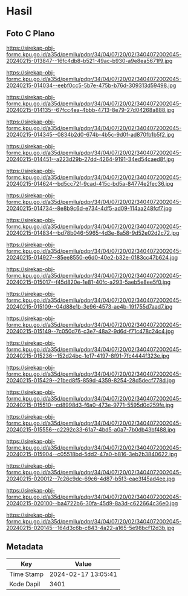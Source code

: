 # Hasil

## Foto C Plano

https://sirekap-obj-formc.kpu.go.id/a35d/pemilu/pdpr/34/04/07/20/02/3404072002045-20240215-013847--16fc4db8-b521-49ac-b930-a9e8ea5671f9.jpg

https://sirekap-obj-formc.kpu.go.id/a35d/pemilu/pdpr/34/04/07/20/02/3404072002045-20240215-014034--eebf0cc5-5b7e-475b-b76d-309313d59498.jpg

https://sirekap-obj-formc.kpu.go.id/a35d/pemilu/pdpr/34/04/07/20/02/3404072002045-20240215-014135--67fcc4ea-4bbb-4713-8e79-27d04268a888.jpg

https://sirekap-obj-formc.kpu.go.id/a35d/pemilu/pdpr/34/04/07/20/02/3404072002045-20240215-014345--0834b2d0-674b-4b5c-9d0f-ad870fb1b5f2.jpg

https://sirekap-obj-formc.kpu.go.id/a35d/pemilu/pdpr/34/04/07/20/02/3404072002045-20240215-014451--a223d29b-27dd-4264-9191-34ed54caed8f.jpg

https://sirekap-obj-formc.kpu.go.id/a35d/pemilu/pdpr/34/04/07/20/02/3404072002045-20240215-014624--bd5cc72f-9cad-415c-bd5a-84774e2fec36.jpg

https://sirekap-obj-formc.kpu.go.id/a35d/pemilu/pdpr/34/04/07/20/02/3404072002045-20240215-014734--8e8b9c6d-e734-4df5-ad09-114aa248fcf7.jpg

https://sirekap-obj-formc.kpu.go.id/a35d/pemilu/pdpr/34/04/07/20/02/3404072002045-20240215-014834--bd78b046-5965-4d3e-8a58-9d52e02d2c72.jpg

https://sirekap-obj-formc.kpu.go.id/a35d/pemilu/pdpr/34/04/07/20/02/3404072002045-20240215-014927--85ee8550-e6d0-40e2-b32e-0183cc47b624.jpg

https://sirekap-obj-formc.kpu.go.id/a35d/pemilu/pdpr/34/04/07/20/02/3404072002045-20240215-015017--f45d820e-1e81-40fc-a293-5aeb5e8ee5f0.jpg

https://sirekap-obj-formc.kpu.go.id/a35d/pemilu/pdpr/34/04/07/20/02/3404072002045-20240215-015109--04d88e1b-3e96-4573-ae4b-191755d7aad7.jpg

https://sirekap-obj-formc.kpu.go.id/a35d/pemilu/pdpr/34/04/07/20/02/3404072002045-20240215-015149--7c050d76-c3e7-48a2-9d6d-f71c478c24c4.jpg

https://sirekap-obj-formc.kpu.go.id/a35d/pemilu/pdpr/34/04/07/20/02/3404072002045-20240215-015236--152d24bc-1e17-4197-8f91-7fc4444f323e.jpg

https://sirekap-obj-formc.kpu.go.id/a35d/pemilu/pdpr/34/04/07/20/02/3404072002045-20240215-015429--21bed8f5-859d-4359-8254-28d5decf778d.jpg

https://sirekap-obj-formc.kpu.go.id/a35d/pemilu/pdpr/34/04/07/20/02/3404072002045-20240215-015510--cd8998d3-f6a0-473e-9771-5595d0d259fe.jpg

https://sirekap-obj-formc.kpu.go.id/a35d/pemilu/pdpr/34/04/07/20/02/3404072002045-20240215-015556--c2292c33-61a7-4bd5-a0a7-7b0db43bf488.jpg

https://sirekap-obj-formc.kpu.go.id/a35d/pemilu/pdpr/34/04/07/20/02/3404072002045-20240215-015904--c05518bd-5dd2-47a0-b816-3eb2b3840622.jpg

https://sirekap-obj-formc.kpu.go.id/a35d/pemilu/pdpr/34/04/07/20/02/3404072002045-20240215-020012--7c26c9dc-69c6-4d87-b5f3-eae3f45ad4ee.jpg

https://sirekap-obj-formc.kpu.go.id/a35d/pemilu/pdpr/34/04/07/20/02/3404072002045-20240215-020100--ba4722b6-30fa-45d9-8a3d-c622664c36e0.jpg

https://sirekap-obj-formc.kpu.go.id/a35d/pemilu/pdpr/34/04/07/20/02/3404072002045-20240215-020145--164d3c6b-c843-4a22-a165-5e98bcf12d3b.jpg


## Metadata

| Key        | Value               |
| ---------- | ------------------- |
| Time Stamp | 2024-02-17 13:05:41 |
| Kode Dapil | 3401                |



